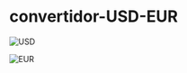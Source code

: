 # convertidor-USD-EUR

![USD](https://user-images.githubusercontent.com/53599271/128828359-83bb6f32-10a2-400d-8654-6012a6e3fabf.PNG)

![EUR](https://user-images.githubusercontent.com/53599271/128828375-857ee27f-8240-4e29-8780-d936cbebc6f4.PNG)

